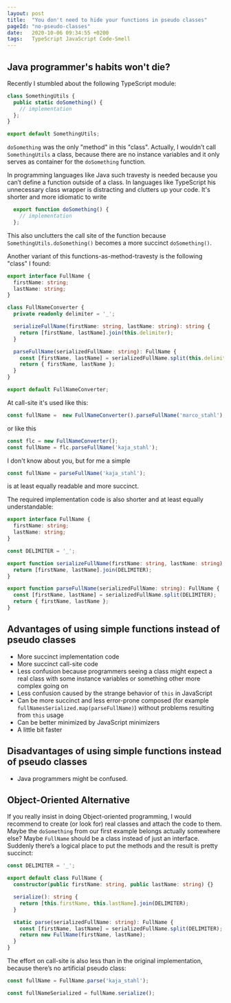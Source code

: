 ```yaml
---
layout: post
title:  "You don't need to hide your functions in pseudo classes"
pageId: "no-pseudo-classes"
date:   2020-10-06 09:34:55 +0200
tags:   TypeScript JavaScript Code-Smell
---
```


## Java programmer's habits won't die?

Recently I stumbled about the following TypeScript module:

```typescript
class SomethingUtils {
  public static doSomething() {
    // implementation
  };
}

export default SomethingUtils;
```
`doSomething` was the only "method" in this "class".
Actually, I wouldn’t call `SomethingUtils` a class,
because there are no instance variables 
and it only serves as container for the `doSomething` function.

In programming languages like Java such travesty is needed because you can’t define a function outside of a class.
In languages like TypeScript his unnecessary class wrapper is distracting and clutters up your code.
It's shorter and more idiomatic to write
```typescript
  export function doSomething() {
    // implementation
  };
```

This also unclutters the call site of the function because `SomethingUtils.doSomething()` becomes a more succinct `doSomething()`.

Another variant of this functions-as-method-travesty is the following "class" I found:

```typescript
export interface FullName {
  firstName: string;
  lastName: string;
}

class FullNameConverter {
  private readonly delimiter = '_';

  serializeFullName(firstName: string, lastName: string): string {
    return [firstName, lastName].join(this.delimiter);
  }

  parseFullName(serializedFullName: string): FullName {
    const [firstName, lastName] = serializedFullName.split(this.delimiter);
    return { firstName, lastName };
  }
}

export default FullNameConverter;
```

At call-site it's used like this:
```typescript
const fullName =  new FullNameConverter().parseFullName('marco_stahl');
```

or like this
```typescript
const flc = new FullNameConverter();
const fullName = flc.parseFullName('kaja_stahl');
```

I don't know about you, but for me a simple
```typescript
const fullName = parseFullName('kaja_stahl');
```
is at least equally readable and more succinct.

The required implementation code is also shorter and at least equally understandable:
```typescript
export interface FullName {
  firstName: string;
  lastName: string;
}

const DELIMITER = '_';

export function serializeFullName(firstName: string, lastName: string): string {
  return [firstName, lastName].join(DELIMITER);
}

export function parseFullName(serializedFullName: string): FullName {
  const [firstName, lastName] = serializedFullName.split(DELIMITER);
  return { firstName, lastName };
}
```

## Advantages of using simple functions instead of pseudo classes

* More succinct implementation code
* More succinct call-site code
* Less confusion because programmers seeing a class might expect a real class with some instance variables or something other more complex going on
* Less confusion caused by the strange behavior of `this` in JavaScript
* Can be more succinct and less error-prone composed (for example `fullNamesSerialized.map(parseFullName)`) without problems resulting from `this` usage
* Can be better minimized by JavaScript minimizers
* A little bit faster

## Disadvantages of using simple functions instead of pseudo classes

* Java programmers might be confused.

## Object-Oriented Alternative
If you really insist in doing Object-oriented programming, I would recommend to create (or look for) real classes and attach the code to them.
Maybe the `doSomething` from our first example belongs actually somewhere else?
Maybe `FullName` should be a class instead of just an interface. Suddenly there’s a logical place to put the methods and the result is pretty succinct:

```typescript
const DELIMITER = '_';

export default class FullName {
  constructor(public firstName: string, public lastName: string) {}

  serialize(): string {
    return [this.firstName, this.lastName].join(DELIMITER);
  }

  static parse(serializedFullName: string): FullName {
    const [firstName, lastName] = serializedFullName.split(DELIMITER);
    return new FullName(firstName, lastName);
  }
}
```

The effort on call-site is also less than in the original implementation, because there’s no artificial pseudo class:
```typescript
const fullName = FullName.parse('kaja_stahl');
```

```typescript
const fullNameSerialized = fullName.serialize();
```
